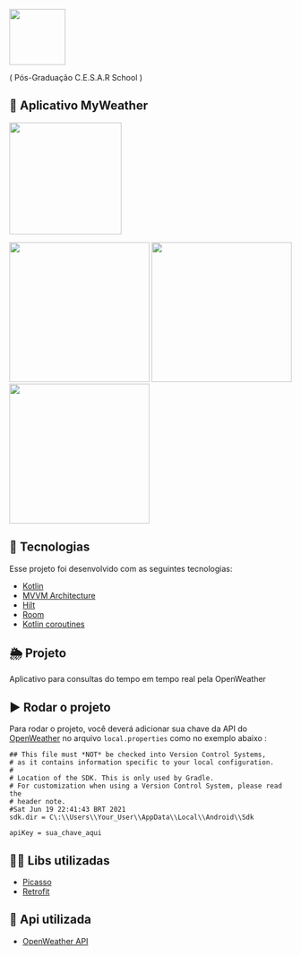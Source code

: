 <p float="left">
  
<img src="https://user-images.githubusercontent.com/32901063/118206851-c10e2f80-b439-11eb-8124-285d87ca1812.png" width="100">
</p>
 ( Pós-Graduação C.E.S.A.R School )
 
## 📱 Aplicativo MyWeather

<img src="https://user-images.githubusercontent.com/32901063/124460463-c87cf580-dd65-11eb-9692-efbdb81fed36.png" width="200">

<p float="left">
<img src="https://user-images.githubusercontent.com/32901063/124459894-0f1e2000-dd65-11eb-869d-d49e9b3e5e02.png" width="250">
<img src="https://user-images.githubusercontent.com/32901063/124460131-599f9c80-dd65-11eb-98d4-55bfde4d4d63.png" width="250">
<img src="https://user-images.githubusercontent.com/32901063/124460165-658b5e80-dd65-11eb-861e-8b385d5d93e7.png" width="250">
</p>

## :rocket: Tecnologias
Esse projeto foi desenvolvido com as seguintes tecnologias:
- [Kotlin](https://kotlinlang.org/)
- [MVVM Architecture](https://developer.android.com/topic/libraries/architecture/viewmodel)
- [Hilt](https://developer.android.com/training/dependency-injection/hilt-android?hl=pt-br)
- [Room](https://developer.android.com/training/data-storage/room)
- [Kotlin coroutines](https://developer.android.com/kotlin/coroutines)


## 🌦️ Projeto
Aplicativo para consultas do tempo em tempo real pela OpenWeather

## ▶️ Rodar o projeto
Para rodar o projeto, você deverá adicionar sua chave da API do [OpenWeather](https://openweathermap.org/current) no arquivo ```local.properties``` como no exemplo abaixo :

```properties
## This file must *NOT* be checked into Version Control Systems,
# as it contains information specific to your local configuration.
#
# Location of the SDK. This is only used by Gradle.
# For customization when using a Version Control System, please read the
# header note.
#Sat Jun 19 22:41:43 BRT 2021
sdk.dir = C\:\\Users\\Your_User\\AppData\\Local\\Android\\Sdk

apiKey = sua_chave_aqui
```

## 👨‍💻 Libs utilizadas
- [Picasso](https://github.com/square/picasso)
- [Retrofit](https://github.com/square/retrofit)

## 🔗 Api utilizada
- [OpenWeather API](https://openweathermap.org/current)
